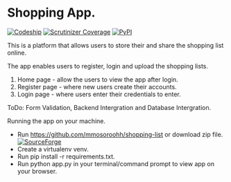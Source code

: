 # Shopping App.
[![Codeship](https://img.shields.io/codeship/d6c1ddd0-16a3-0132-5f85-2e35c05e22b1.svg)]() [![Scrutinizer Coverage](https://img.shields.io/scrutinizer/coverage/g/filp/whoops.svg)]()  [![PyPI](https://img.shields.io/pypi/pyversions/Django.svg)]()

This is a platform that allows users to store their and share the shopping list online.


The app enables users to register, login and upload the shopping lists.

 1. Home page - allow the users to view the app after login.
 2. Register page - where new users create their accounts.
 3. Login page - where users enter their credentials to enter.
 
ToDo: Form Validation, Backend Intergration and Database Intergration.

Running the app on your machine.
 - Run https://github.com/mmosoroohh/shopping-list or download zip file.  [![SourceForge](https://img.shields.io/sourceforge/dd/sevenzip.svg)]()
 - Create a virtualenv venv.
 - Run pip install -r requirements.txt.
 - Run python app.py in your terminal/command prompt to view app on your browser.
